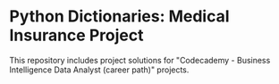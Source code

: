 # Python Dictionaries: Medical Insurance Project
This repository includes project solutions for "Codecademy - Business Intelligence Data Analyst (career path)" projects.
